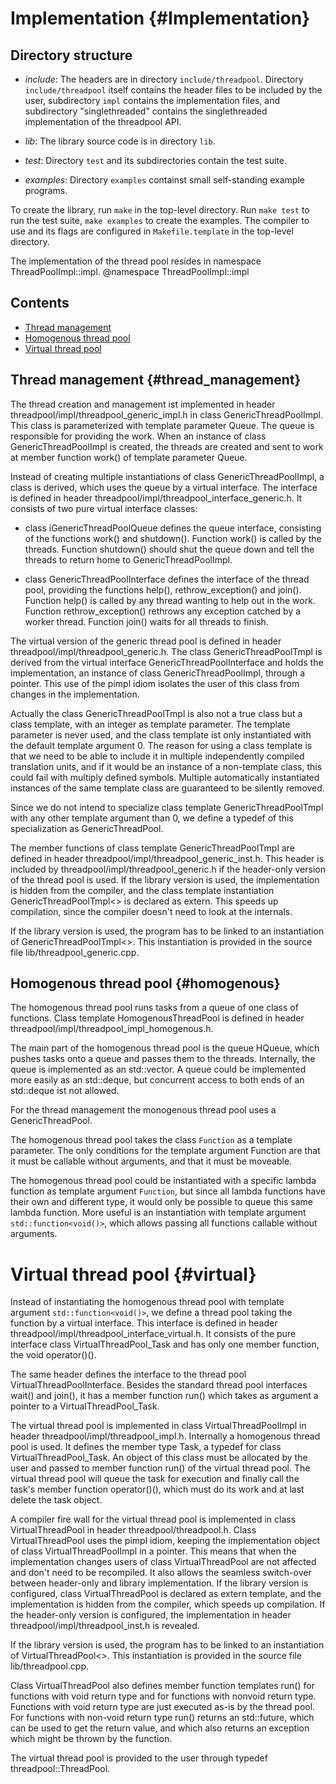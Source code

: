 Implementation {#Implementation}
==============


Directory structure
-------------------

- *include*: The headers are in directory `include/threadpool`. Directory
  `include/threadpool` itself contains the header files to be included
  by the user, subdirectory `impl` contains the implementation files,
  and subdirectory "singlethreaded" contains the singlethreaded
  implementation of the threadpool API.

- *lib*: The library source code is in directory `lib`.

- *test*: Directory `test` and its subdirectories contain the test suite.

- *examples*: Directory `examples` containst small self-standing
   example programs.

To create the library, run `make` in the top-level directory.  Run
`make test` to run the test suite, `make examples` to create the
examples. The compiler to use and its flags are configured in
`Makefile.template` in the top-level directory.

The implementation of the thread pool resides in namespace ThreadPoolImpl::impl.
@namespace ThreadPoolImpl::impl



Contents
--------
- [Thread management](#thread_management)
- [Homogenous thread pool](#homogenous)
- [Virtual thread pool](#virtual)


Thread management {#thread_management}
-----------------

The thread creation and management ist implemented in header
threadpool/impl/threadpool_generic_impl.h in class
GenericThreadPoolImpl. This class is parameterized with template
parameter Queue. The queue is responsible for providing the work. When
an instance of class GenericThreadPoolImpl is created, the threads are
created and sent to work at member function work() of template
parameter Queue.

Instead of creating multiple instantiations of class
GenericThreadPoolImpl, a class is derived, which uses the queue by a
virtual interface. The interface is defined in header
threadpool/impl/threadpool_interface_generic.h. It consists of two
pure virtual interface classes:

- class iGenericThreadPoolQueue defines the queue interface,
  consisting of the functions work() and shutdown(). Function work()
  is called by the threads. Function shutdown() should shut the queue
  down and tell the threads to return home to GenericThreadPoolImpl.

- class GenericThreadPoolInterface defines the interface of the thread
  pool, providing the functions help(), rethrow_exception() and
  join(). Function help() is called by any thread wanting to help out
  in the work. Function rethrow_exception() rethrows any exception
  catched by a worker thread. Function join() waits for all threads to
  finish.

The virtual version of the generic thread pool is defined in header
threadpool/impl/threadpool_generic.h. The class GenericThreadPoolTmpl
is derived from the virtual interface GenericThreadPoolInterface and
holds the implementation, an instance of class GenericThreadPoolImpl,
through a pointer. This use of the pimpl idiom isolates the user of
this class from changes in the implementation.

Actually the class GenericThreadPoolTmpl is also not a true class but
a class template, with an integer as template parameter. The template
parameter is never used, and the class template ist only instantiated
with the default template argument 0. The reason for using a class
template is that we need to be able to include it in multiple
independently compiled translation units, and if it would be an
instance of a non-template class, this could fail with multiply
defined symbols. Multiple automatically instantiated instances of the
same template class are guaranteed to be silently removed.

Since we do not intend to specialize class template
GenericThreadPoolTmpl with any other template argument than 0, we
define a typedef of this specialization as GenericThreadPool.

The member functions of class template GenericThreadPoolTmpl are
defined in header threadpool/impl/threadpool_generic_inst.h. This
header is included by threadpool/impl/threadpool_generic.h if the
header-only version of the thread pool is used. If the library version
is used, the implementation is hidden from the compiler, and the class
template instantiation GenericThreadPoolTmpl<> is declared as
extern. This speeds up compilation, since the compiler doesn't need to
look at the internals.

If the library version is used, the program has to be linked to an
instantiation of GenericThreadPoolTmpl<>. This instantiation is
provided in the source file lib/threadpool_generic.cpp.



Homogenous thread pool {#homogenous}
----------------------

The homogenous thread pool runs tasks from a queue of one class of
functions. Class template HomogenousThreadPool is defined in header
threadpool/impl/threadpool_impl_homogenous.h.

The main part of the homogenous thread pool is the queue HQueue, which
pushes tasks onto a queue and passes them to the threads. Internally,
the queue is implemented as an std::vector. A queue could be
implemented more easily as an std::deque, but concurrent access to
both ends of an std::deque ist not allowed.

For the thread management the monogenous thread pool uses a
GenericThreadPool.

The homogenous thread pool takes the class `Function` as a template
parameter. The only conditions for the template argument Function are
that it must be callable without arguments, and that it must be
moveable.

The homogenous thread pool could be instantiated with a specific
lambda function as template argument `Function`, but since all lambda
functions have their own and different type, it would only be possible
to queue this same lambda function. More useful is an instantiation
with template argument `std::function<void()>`, which allows passing
all functions callable without arguments.



Virtual thread pool {#virtual}
===================

Instead of instantiating the homogenous thread pool with template
argument `std::function<void()>`, we define a thread pool taking the
function by a virtual interface.  This interface is defined in header
threadpool/impl/threadpool_interface_virtual.h.  It consists of the
pure interface class VirtualThreadPool_Task and has only one member
function, the void operator()().

The same header defines the interface to the thread pool
VirtualThreadPoolInterface.  Besides the standard thread pool
interfaces wait() and join(), it has a member function run() which
takes as argument a pointer to a VirtualThreadPool_Task.

The virtual thread pool is implemented in class VirtualThreadPoolImpl
in header threadpool/impl/threadpool_impl.h. Internally a homogenous
thread pool is used. It defines the member type Task, a typedef for
class VirtualThreadPool_Task.  An object of this class must be
allocated by the user and passed to member function run() of the
virtual thread pool.  The virtual thread pool will queue the task for
execution and finally call the task's member function operator()(),
which must do its work and at last delete the task object.

A compiler fire wall for the virtual thread pool is implemented in
class VirtualThreadPool in header threadpool/threadpool.h. Class
VirtualThreadPool uses the pimpl idiom, keeping the implementation
object of class VirtualThreadPoolImpl in a pointer. This means that
when the implementation changes users of class VirtualThreadPool are
not affected and don't need to be recompiled. It also allows the
seamless switch-over between header-only and library
implementation. If the library version is configured, class
VirtualThreadPool is declared as extern template, and the
implementation is hidden from the compiler, which speeds up
compilation. If the header-only version is configured, the
implementation in header threadpool/impl/threadpool_inst.h is
revealed.

If the library version is used, the program has to be linked to an
instantiation of VirtualThreadPool<>. This instantiation is provided
in the source file lib/threadpool.cpp.

Class VirtualThreadPool also defines member function templates run()
for functions with void return type and for functions with nonvoid
return type. Functions with void return type are just executed as-is
by the thread pool. For functions with non-void return type run()
returns an std::future, which can be used to get the return value, and
which also returns an exception which might be thrown by the function.

The virtual thread pool is provided to the user through typedef
threadpool::ThreadPool.
